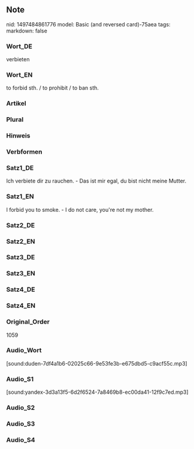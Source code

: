 ## Note
nid: 1497484861776
model: Basic (and reversed card)-75aea
tags: 
markdown: false

### Wort_DE
verbieten

### Wort_EN
to forbid sth. / to prohibit / to ban sth.

### Artikel


### Plural


### Hinweis


### Verbformen


### Satz1_DE
Ich verbiete dir zu rauchen. - Das ist mir egal, du bist nicht meine Mutter.

### Satz1_EN
I forbid you to smoke. - I do not care, you're not my mother.

### Satz2_DE


### Satz2_EN


### Satz3_DE


### Satz3_EN


### Satz4_DE


### Satz4_EN


### Original_Order
1059

### Audio_Wort
[sound:duden-7df4a1b6-02025c66-9e53fe3b-e675dbd5-c9acf55c.mp3]

### Audio_S1
[sound:yandex-3d3a13f5-6d2f6524-7a8469b8-ec00da41-12f9c7ed.mp3]

### Audio_S2


### Audio_S3


### Audio_S4

